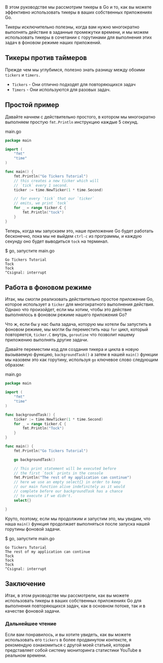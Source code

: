 В этом руководстве мы рассмотрим тикеры в Go и то, как вы можете эффективно использовать тикеры в ваших собственных приложениях Go.

Тикеры исключительно полезны, когда вам нужно многократно выполнять действие в заданные промежутки времени, и мы можем использовать тикеры в сочетании с горутинами для выполнения этих задач в фоновом режиме наших приложений.

## Тикеры против таймеров

Прежде чем мы углубимся, полезно знать разницу между обоими `tickers` и `timers.`

*   `Tickers` \- Они отлично подходят для повторяющихся задач
*   `Timers` \- Они используются для разовых задач.

## Простой пример

Давайте начнем с действительно простого, в котором мы многократно выполняем простую `fmt.Println` инструкцию каждые 5 секунд.

main.go

```go
package main

import (
	"fmt"
	"time"
)

func main() {
	fmt.Println("Go Tickers Tutorial")
	// this creates a new ticker which will
    // `tick` every 1 second.
    ticker := time.NewTicker(1 * time.Second)

    // for every `tick` that our `ticker`
    // emits, we print `tock`
	for _ = range ticker.C {
		fmt.Println("tock")
	}
}

```

Теперь, когда мы запускаем это, наше приложение Go будет работать бесконечно, пока мы не выйдем `ctrl-c` из программы, и каждую секунду оно будет выводиться `tock` на терминал.

$ go, запустите main.go

```output
Go Tickers Tutorial
Tock
Tock
^Csignal: interrupt

```

## Работа в фоновом режиме

Итак, мы смогли реализовать действительно простое приложение Go, которое использует a `ticker` для многократного выполнения действия. Однако что произойдет, если мы хотим, чтобы это действие выполнялось в фоновом режиме нашего приложения Go?

Что ж, если бы у нас была задача, которую мы хотели бы запустить в фоновом режиме, мы могли бы переместить наш `for` цикл, который повторяется, `ticker.C` внутрь, `goroutine` что позволит нашему приложению выполнять другие задачи.

Давайте переместим код для создания тикера и цикла в новую вызываемую функцию, `backgroundTask()` а затем в нашей `main()` функции мы назовем это как горутину, используя `go` ключевое слово следующим образом:

main.go

```go
package main

import (
	"fmt"
	"time"
)

func backgroundTask() {
	ticker := time.NewTicker(1 * time.Second)
	for _ = range ticker.C {
		fmt.Println("Tock")
	}
}

func main() {
	fmt.Println("Go Tickers Tutorial")

	go backgroundTask()

    // This print statement will be executed before
    // the first `tock` prints in the console
	fmt.Println("The rest of my application can continue")
	// here we use an empty select{} in order to keep
    // our main function alive indefinitely as it would
    // complete before our backgroundTask has a chance
    // to execute if we didn't.
	select{}

}

```

Круто, поэтому, если мы продолжим и запустим это, мы увидим, что наша `main()` функция продолжает выполняться после запуска нашей горутины фоновой задачи.

$ go, запустите main.go

```output
Go Tickers Tutorial
The rest of my application can continue
Tock
Tock
Tock
^Csignal: interrupt

```

## Заключение

Итак, в этом руководстве мы рассмотрели, как вы можете использовать тикеры в ваших собственных приложениях Go для выполнения повторяющихся задач, как в основном потоке, так и в качестве фоновой задачи.

### Дальнейшее чтение

Если вам понравилось, и вы хотите увидеть, как вы можете использовать его `tickers` в более продвинутом контексте, я рекомендую ознакомиться с другой моей статьей, которая представляет собой систему мониторинга статистики YouTube в реальном времени.

